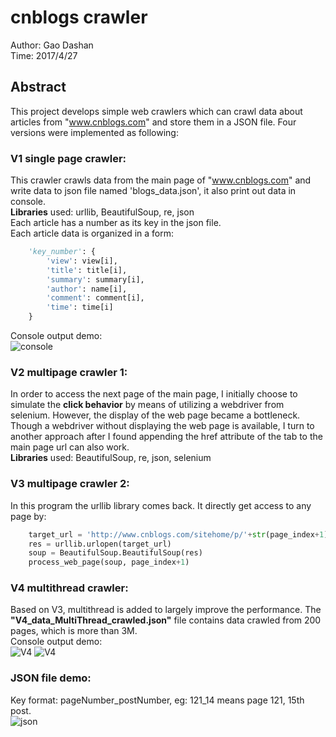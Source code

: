 # cnblogs crawler
Author: Gao Dashan  
Time: 2017/4/27   
## Abstract
This project develops simple web crawlers which can crawl data about articles from "www.cnblogs.com" and store them in a JSON file. Four versions were implemented as following:

### V1 single page crawler:    
This crawler crawls data from the main page of "www.cnblogs.com" and write data to json file named 'blogs_data.json', it also print out data in console.  
**Libraries** used: urllib, BeautifulSoup, re, json    
Each article has a number as its key in the json file.   
Each article data is organized in a form:   
```python
    'key_number': {
        'view': view[i],
        'title': title[i],
        'summary': summary[i],
        'author': name[i],
        'comment': comment[i],
        'time': time[i]
    }
```
Console output demo:  
![console](https://github.com/GaoDashan1/cnblogs_crawler/blob/master/V1_p1.png)
### V2 multipage crawler 1:   
In order to access the next page of the main page, I initially choose to simulate the **click behavior** by means of utilizing a webdriver from selenium. However, the display of the web page became a bottleneck. Though a webdriver without displaying the web page is available, I turn to another approach after I found appending the href attribute of the tab to the main page url can also work.  
**Libraries** used: BeautifulSoup, re, json, selenium  
### V3 multipage crawler 2:  
In this program the urllib library comes back. It directly get access to any page by:  
```python
    target_url = 'http://www.cnblogs.com/sitehome/p/'+str(page_index+1)  # page_index+1: webpage number
    res = urllib.urlopen(target_url)
    soup = BeautifulSoup.BeautifulSoup(res)
    process_web_page(soup, page_index+1)
 ```
### V4 multithread crawler:   
Based on V3, multithread is added to largely improve the performance. The **"V4_data_MultiThread_crawled.json"** file contains data crawled from 200 pages, which is more than 3M.   
Console output demo:  
![V4](https://github.com/GaoDashan1/cnblogs_crawler/blob/master/V4_p1.png)
![V4](https://github.com/GaoDashan1/cnblogs_crawler/blob/master/V4_p3.png)

### JSON file demo:  
Key format: pageNumber_postNumber, eg: 121_14 means page 121, 15th post.  
![json](https://github.com/GaoDashan1/cnblogs_crawler/blob/master/V4_p2.png)
